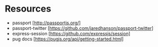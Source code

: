 # Resources  
- passport [http://passportjs.org/]
- passport-twitter [https://github.com/jaredhanson/passport-twitter]  
- express-session [https://github.com/expressjs/session]  
- pug docs [https://pugjs.org/api/getting-started.html]
